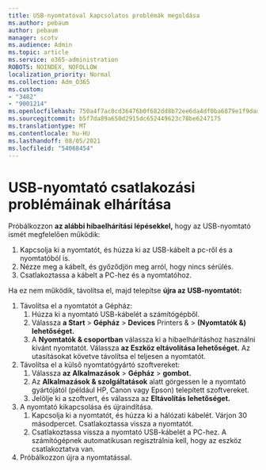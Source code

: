 ```yaml
---
title: USB-nyomtatóval kapcsolatos problémák megoldása
ms.author: pebaum
author: pebaum
manager: scotv
ms.audience: Admin
ms.topic: article
ms.service: o365-administration
ROBOTS: NOINDEX, NOFOLLOW
localization_priority: Normal
ms.collection: Adm_O365
ms.custom:
- "3482"
- "9001214"
ms.openlocfilehash: 750a4f7ac0cd36476b0f682dd8b72ee6da4df0ba6879e1f9dad32dbcea15053e
ms.sourcegitcommit: b5f7da89a650d2915dc652449623c78be6247175
ms.translationtype: MT
ms.contentlocale: hu-HU
ms.lasthandoff: 08/05/2021
ms.locfileid: "54068454"
---
```

# <a name="fix-usb-printer-connection-issues"></a>USB-nyomtató csatlakozási problémáinak elhárítása

Próbálkozzon **az alábbi hibaelhárítási lépésekkel,** hogy az USB-nyomtató ismét megfelelően működik:

1. Kapcsolja ki a nyomtatót, és húzza ki az USB-kábelt a pc-ről és a nyomtatóból is.
2. Nézze meg a kábelt, és győződjön meg arról, hogy nincs sérülés.
3. Csatlakoztassa a kábelt a PC-hez és a nyomtatóhoz.

Ha ez nem működik, távolítsa el, majd telepítse **újra az USB-nyomtatót:**

1. Távolítsa el a nyomtatót a Gépház:
    1. Húzza ki a nyomtató USB-kábelét a számítógépből.
    2. Válassza **a Start**  >  **Gépház**  >  **Devices** Printers &  >  **(Nyomtatók &) lehetőséget.**
    3. A **Nyomtatók & csoportban** válassza ki a hibaelhárításhoz használni kívánt nyomtatót. Válassza **az Eszköz eltávolítása lehetőséget.** Az utasításokat követve távolítsa el teljesen a nyomtatót.
2. Távolítsa el a külső nyomtatógyártó szoftvereket:
    1. Válassza **az Alkalmazások**  >  **Gépház**  >  **gombot.**
    2. Az **Alkalmazások & szolgáltatások** alatt görgessen le a nyomtató gyártójától (például HP, Canon vagy Epson) telepített szoftvereket.
    3. Jelölje ki a szoftvert, és válassza az **Eltávolítás lehetőséget.**
3. A nyomtató kikapcsolása és újraindítása.<br>
    1. Kapcsolja ki a nyomtatót, és húzza ki a hálózati kábelét. Várjon 30 másodpercet. Csatlakoztassa vissza a nyomtatót.
    2. Csatlakoztassa vissza a nyomtató USB-kábelét a PC-hez. A számítógépnek automatikusan regisztrálnia kell, hogy az eszköz csatlakoztatva van.
4. Próbálkozzon újra a nyomtatással.